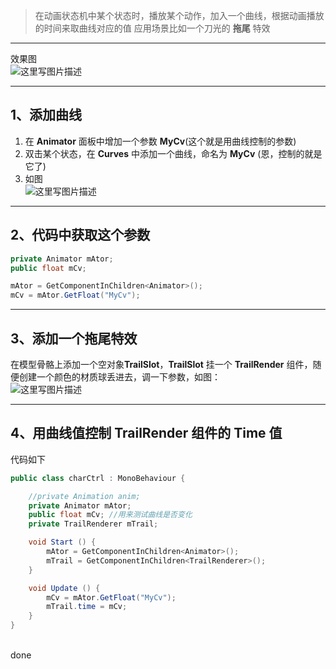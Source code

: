 > 在动画状态机中某个状态时，播放某个动作，加入一个曲线，根据动画播放的时间来取曲线对应的值
> 应用场景比如一个刀光的 **拖尾** 特效

---
效果图  
![这里写图片描述](http://img.blog.csdn.net/20160827235216403)


---
## 1、添加曲线
1. 在 **Animator** 面板中增加一个参数 **MyCv**(这个就是用曲线控制的参数)
2. 双击某个状态，在 **Curves** 中添加一个曲线，命名为 **MyCv** (恩，控制的就是它了)
3. 如图  
	![这里写图片描述](http://img.blog.csdn.net/20160827235802816)

---
## 2、代码中获取这个参数
```csharp
private Animator mAtor;
public float mCv;

mAtor = GetComponentInChildren<Animator>();
mCv = mAtor.GetFloat("MyCv");
```

---
## 3、添加一个拖尾特效
在模型骨骼上添加一个空对象**TrailSlot**，**TrailSlot** 挂一个 **TrailRender** 组件，随便创建一个颜色的材质球丢进去，调一下参数，如图：  
![这里写图片描述](http://img.blog.csdn.net/20160828000354985)

---
## 4、用曲线值控制 **TrailRender** 组件的 **Time** 值
代码如下
```csharp
public class charCtrl : MonoBehaviour {

	//private Animation anim;
    private Animator mAtor;
    public float mCv; //用来测试曲线是否变化
    private TrailRenderer mTrail;

    void Start () {
        mAtor = GetComponentInChildren<Animator>();
        mTrail = GetComponentInChildren<TrailRenderer>();
    }

    void Update () {
        mCv = mAtor.GetFloat("MyCv");
        mTrail.time = mCv;
    }
}
```
<br>
done